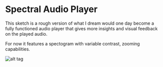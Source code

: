 # Spectral Audio Player
This sketch is a rough version of what I dream would one day become a fully functioned audio player that gives more insights and visual feedback on the played audio.

For now it features a spectogram with variable contrast, zooming capabilities.

![alt tag](https://github.com/n-marcus/SpectralAudioPlayer/blob/master/SpectralAudioGIF1.gif)
